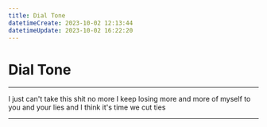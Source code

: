 ```yaml
---
title: Dial Tone
datetimeCreate: 2023-10-02 12:13:44
datetimeUpdate: 2023-10-02 16:22:20
---
```

# Dial Tone

---


I just can't take this shit no more
I keep losing more and more
of myself to you and your lies and I think it's time we cut ties

---